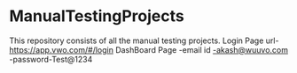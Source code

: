 # ManualTestingProjects
 This repository consists of all the manual testing projects.
 Login Page url-https://app.vwo.com/#/login
 DashBoard Page 
 -email id -akash@wuuvo.com
 -password-Test@1234
